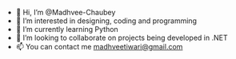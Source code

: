 - 👋 Hi, I’m @Madhvee-Chaubey
- 👀 I’m interested in designing, coding and programming
- 🌱 I’m currently learning Python
- 💞️ I’m looking to collaborate on projects being developed in .NET
- 📫 You can contact me madhveetiwari@gmail.com

<!---
Madhvee-Chaubey/Madhvee-Chaubey is a ✨ special ✨ repository because its `README.md` (this file) appears on your GitHub profile.
You can click the Preview link to take a look at your changes.
--->
